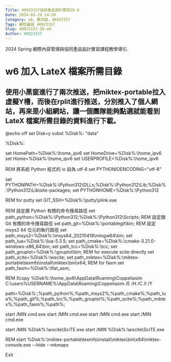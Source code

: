 ```yaml
---
Title: 40923157協同產品設計實習2b-6
Date: 2024-03-28 14:20 
Category: w6，第四組，40923157
Tags: 網誌編寫 40923157
Slug: 40923157-2b-w6
Author: 40923157
---
```


2024 Spring 網際內容管理與協同產品設計實習課程教學導引.

<!-- PELICAN_END_SUMMARY -->
# w6 加入 LateX 檔案所需目錄
## 使用小黑窗進行了兩次推送，把miktex-portable拉入虛擬Y槽，而後在rplit進行推送，分別推入了個人網站，再來是小組網站，讓一個團隊能夠點選就能看到LateX 檔案所需目錄的資料進行下載。
@echo off
set Disk=y
subst %Disk%: "data"
 
%Disk%:
 
set HomePath=%Disk%:\home_ipv6
set HomeDrive=%Disk%:\home_ipv6
set Home=%Disk%:\home_ipv6
set USERPROFILE=%Disk%:\home_ipv6
 
REM 將系統 Python 程式的 io 設為 utf-8
set PYTHONIOENCODING="utf-8"
 
set PYTHONPATH=%Disk%:\Python312\DLLs;%Disk%:\Python312\Lib;%Disk%:\Python312\Lib\site-packages;
set PYTHONHOME=%Disk%:\Python312
 
REM for putty
set GIT_SSH=%Disk%:\putty\plink.exe
 
REM 設定跟 Python 有關的命令搜尋路徑
set path_python=%Disk%:\Python312;%Disk%:\Python312\Scripts;
REM 設定跟Git 有關的命令搜尋路徑
set path_git=%Disk%:\portablegit\bin;
REM 設定 msys2 64 位元的執行路徑
set path_msys2=%Disk%:\msys64_20210419\mingw64\bin;
set path_lua=%Disk%:\lua-5.3.5\;
set path_cmake=%Disk%:\cmake-3.21.0-windows-x86_64\bin;
set path_tcc=%Disk%:\tcc;
set path_gnuplot=%Disk%:\gnuplot\bin;
REM for execute scite directly
set path_scite=%Disk%:\wscite;
set path_miktex=%Disk%:\miktex-portable\texmfs\install\miktex\bin\x64;
REM for fasm
set path_fasm=%Disk%:\flat_asm;

REM Xcopy %Disk%:\home_ipv6\AppData\Roaming\Coppeliasim C:\users\%USERNAME%\AppData\Roaming\Coppeliasim /E /H /C /I /Y
 
path=%Disk%:;%path_python%;%path_msys2%;%path_cmake%;%path_lua%;%path_git%;%path_tcc%;%path_gnuplot%;%path_scite%;%path_miktex%;%path_fasm%;%path%;
 
start /MIN cmd.exe
start /MIN cmd.exe
start /MIN cmd.exe
start /MIN cmd.exe
 
start /MIN %Disk%:\wscite\SciTE.exe
start /MIN %Disk%:\wscite\SciTE.exe

REM start %Disk%:\miktex-portable\texmfs\install\miktex\bin\x64\miktex-console.exe --hide --mkmaps
 
 
Exit